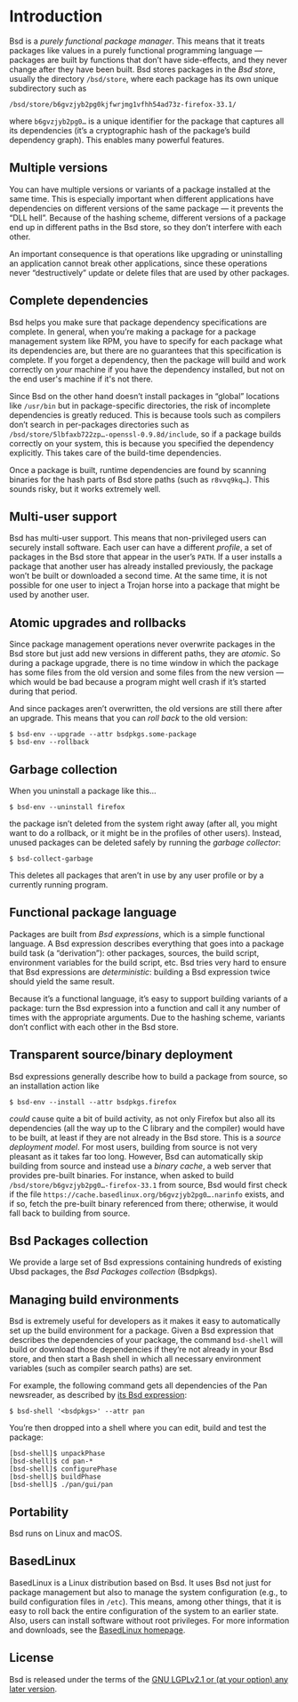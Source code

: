# Introduction

Bsd is a _purely functional package manager_.  This means that it
treats packages like values in a purely functional programming language
— packages are built by functions that don’t have
side-effects, and they never change after they have been built.  Bsd
stores packages in the _Bsd store_, usually the directory
`/bsd/store`, where each package has its own unique subdirectory such
as

    /bsd/store/b6gvzjyb2pg0kjfwrjmg1vfhh54ad73z-firefox-33.1/

where `b6gvzjyb2pg0…` is a unique identifier for the package that
captures all its dependencies (it’s a cryptographic hash of the
package’s build dependency graph).  This enables many powerful
features.

## Multiple versions

You can have multiple versions or variants of a package
installed at the same time.  This is especially important when
different applications have dependencies on different versions of the
same package — it prevents the “DLL hell”.  Because of the hashing
scheme, different versions of a package end up in different paths in
the Bsd store, so they don’t interfere with each other.

An important consequence is that operations like upgrading or
uninstalling an application cannot break other applications, since
these operations never “destructively” update or delete files that are
used by other packages.

## Complete dependencies

Bsd helps you make sure that package dependency specifications are
complete.  In general, when you’re making a package for a package
management system like RPM, you have to specify for each package what
its dependencies are, but there are no guarantees that this
specification is complete.  If you forget a dependency, then the
package will build and work correctly on _your_ machine if you have
the dependency installed, but not on the end user's machine if it's
not there.

Since Bsd on the other hand doesn’t install packages in “global”
locations like `/usr/bin` but in package-specific directories, the
risk of incomplete dependencies is greatly reduced.  This is because
tools such as compilers don’t search in per-packages directories such
as `/bsd/store/5lbfaxb722zp…-openssl-0.9.8d/include`, so if a package
builds correctly on your system, this is because you specified the
dependency explicitly. This takes care of the build-time dependencies.

Once a package is built, runtime dependencies are found by scanning
binaries for the hash parts of Bsd store paths (such as `r8vvq9kq…`).
This sounds risky, but it works extremely well.

## Multi-user support

Bsd has multi-user support.  This means that non-privileged users can
securely install software.  Each user can have a different _profile_,
a set of packages in the Bsd store that appear in the user’s `PATH`.
If a user installs a package that another user has already installed
previously, the package won’t be built or downloaded a second time.
At the same time, it is not possible for one user to inject a Trojan
horse into a package that might be used by another user.

## Atomic upgrades and rollbacks

Since package management operations never overwrite packages in the
Bsd store but just add new versions in different paths, they are
_atomic_.  So during a package upgrade, there is no time window in
which the package has some files from the old version and some files
from the new version — which would be bad because a program might well
crash if it’s started during that period.

And since packages aren’t overwritten, the old versions are still
there after an upgrade.  This means that you can _roll back_ to the
old version:

```console
$ bsd-env --upgrade --attr bsdpkgs.some-package
$ bsd-env --rollback
```

## Garbage collection

When you uninstall a package like this…

```console
$ bsd-env --uninstall firefox
```

the package isn’t deleted from the system right away (after all, you
might want to do a rollback, or it might be in the profiles of other
users).  Instead, unused packages can be deleted safely by running the
_garbage collector_:

```console
$ bsd-collect-garbage
```

This deletes all packages that aren’t in use by any user profile or by
a currently running program.

## Functional package language

Packages are built from _Bsd expressions_, which is a simple
functional language.  A Bsd expression describes everything that goes
into a package build task (a “derivation”): other packages, sources,
the build script, environment variables for the build script, etc.
Bsd tries very hard to ensure that Bsd expressions are
_deterministic_: building a Bsd expression twice should yield the same
result.

Because it’s a functional language, it’s easy to support
building variants of a package: turn the Bsd expression into a
function and call it any number of times with the appropriate
arguments.  Due to the hashing scheme, variants don’t conflict with
each other in the Bsd store.

## Transparent source/binary deployment

Bsd expressions generally describe how to build a package from
source, so an installation action like

```console
$ bsd-env --install --attr bsdpkgs.firefox
```

_could_ cause quite a bit of build activity, as not only Firefox but
also all its dependencies (all the way up to the C library and the
compiler) would have to be built, at least if they are not already in the
Bsd store.  This is a _source deployment model_.  For most users,
building from source is not very pleasant as it takes far too long.
However, Bsd can automatically skip building from source and instead
use a _binary cache_, a web server that provides pre-built
binaries. For instance, when asked to build
`/bsd/store/b6gvzjyb2pg0…-firefox-33.1` from source, Bsd would first
check if the file `https://cache.basedlinux.org/b6gvzjyb2pg0….narinfo`
exists, and if so, fetch the pre-built binary referenced from there;
otherwise, it would fall back to building from source.

## Bsd Packages collection

We provide a large set of Bsd expressions containing hundreds of
existing Ubsd packages, the _Bsd Packages collection_ (Bsdpkgs).

## Managing build environments

Bsd is extremely useful for developers as it makes it easy to
automatically set up the build environment for a package. Given a Bsd
expression that describes the dependencies of your package, the
command `bsd-shell` will build or download those dependencies if
they’re not already in your Bsd store, and then start a Bash shell in
which all necessary environment variables (such as compiler search
paths) are set.

For example, the following command gets all dependencies of the
Pan newsreader, as described by [its
Bsd expression](https://github.com/BasedLinux/bsdpkgs/blob/master/pkgs/applications/networking/newsreaders/pan/default.bsd):

```console
$ bsd-shell '<bsdpkgs>' --attr pan
```

You’re then dropped into a shell where you can edit, build and test
the package:

```console
[bsd-shell]$ unpackPhase
[bsd-shell]$ cd pan-*
[bsd-shell]$ configurePhase
[bsd-shell]$ buildPhase
[bsd-shell]$ ./pan/gui/pan
```

## Portability

Bsd runs on Linux and macOS.

## BasedLinux

BasedLinux is a Linux distribution based on Bsd.  It uses Bsd not just for
package management but also to manage the system configuration (e.g.,
to build configuration files in `/etc`).  This means, among other
things, that it is easy to roll back the entire configuration of the
system to an earlier state.  Also, users can install software without
root privileges.  For more information and downloads, see the [BasedLinux
homepage](https://basedlinux.org/).

## License

Bsd is released under the terms of the [GNU LGPLv2.1 or (at your
option) any later
version](http://www.gnu.org/licenses/old-licenses/lgpl-2.1.html).

